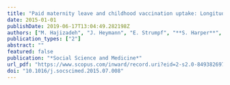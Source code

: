 ```yaml
---
title: "Paid maternity leave and childhood vaccination uptake: Longitudinal evidence from 20 low-and-middle-income countries"
date: 2015-01-01
publishDate: 2019-06-17T13:04:49.282198Z
authors: ["M. Hajizadeh", "J. Heymann", "E. Strumpf", "**S. Harper**", "A. Nandi"]
publication_types: ["2"]
abstract: ""
featured: false
publication: "*Social Science and Medicine*"
url_pdf: "https://www.scopus.com/inward/record.uri?eid=2-s2.0-84938269700&doi=10.1016%2fj.socscimed.2015.07.008&partnerID=40&md5=675ff43c4eaa53d1870953aa4bfafb09"
doi: "10.1016/j.socscimed.2015.07.008"
---
```


